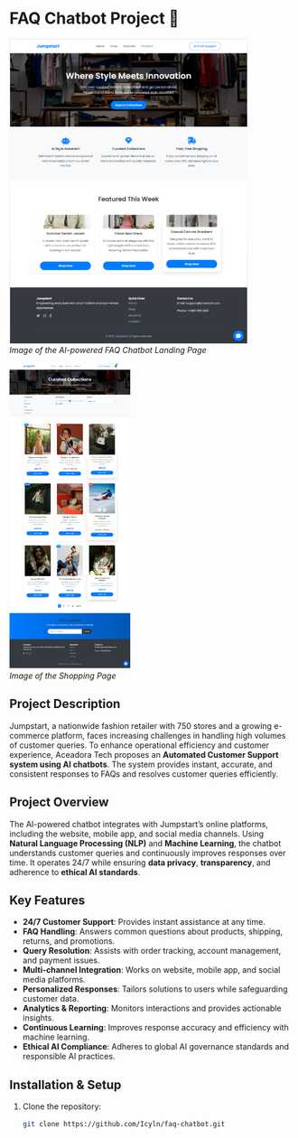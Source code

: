 # FAQ Chatbot Project 🤖

![Landing Image](images/chatbot.png)  
*Image of the AI-powered FAQ Chatbot Landing Page*

![Shop Image](images/chatbot1.png)  
*Image of the Shopping Page*

## Project Description
Jumpstart, a nationwide fashion retailer with 750 stores and a growing e-commerce platform, faces increasing challenges in handling high volumes of customer queries. To enhance operational efficiency and customer experience, Aceadora Tech proposes an **Automated Customer Support system using AI chatbots**. The system provides instant, accurate, and consistent responses to FAQs and resolves customer queries efficiently.

## Project Overview
The AI-powered chatbot integrates with Jumpstart’s online platforms, including the website, mobile app, and social media channels. Using **Natural Language Processing (NLP)** and **Machine Learning**, the chatbot understands customer queries and continuously improves responses over time. It operates 24/7 while ensuring **data privacy**, **transparency**, and adherence to **ethical AI standards**.

## Key Features
- **24/7 Customer Support**: Provides instant assistance at any time.  
- **FAQ Handling**: Answers common questions about products, shipping, returns, and promotions.  
- **Query Resolution**: Assists with order tracking, account management, and payment issues.  
- **Multi-channel Integration**: Works on website, mobile app, and social media platforms.  
- **Personalized Responses**: Tailors solutions to users while safeguarding customer data.  
- **Analytics & Reporting**: Monitors interactions and provides actionable insights.  
- **Continuous Learning**: Improves response accuracy and efficiency with machine learning.  
- **Ethical AI Compliance**: Adheres to global AI governance standards and responsible AI practices.

## Installation & Setup
1. Clone the repository:  
   ```bash
   git clone https://github.com/Icyln/faq-chatbot.git
